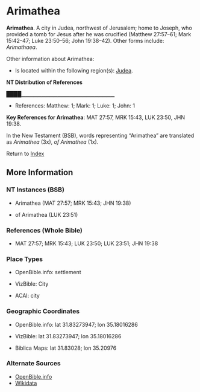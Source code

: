 # Arimathea
**Arimathea**. 
A city in Judea, northwest of Jerusalem; home to Joseph, who provided a tomb for Jesus after he was crucified (Matthew 27:57–61; Mark 15:42–47; Luke 23:50–56; John 19:38–42). 
Other forms include: 
*Arimathaea*. 




Other information about Arimathea:


* Is located within the following region(s): 
[Judea](Judea.md). 


**NT Distribution of References**

████▁▁▁▁▁▁▁▁▁▁▁▁▁▁▁▁▁▁▁▁▁▁▁
* References: Matthew: 1; Mark: 1; Luke: 1; John: 1



**Key References for Arimathea**: 
MAT 27:57, MRK 15:43, LUK 23:50, JHN 19:38. 




In the New Testament (BSB), words representing “Arimathea” are translated as 
*Arimathea* (3x), *of Arimathea* (1x). 


Return to [Index](00-Index.md)

## More Information

### NT Instances (BSB)

* Arimathea (MAT 27:57; MRK 15:43; JHN 19:38)

* of Arimathea (LUK 23:51)



### References (Whole Bible)

* MAT 27:57; MRK 15:43; LUK 23:50; LUK 23:51; JHN 19:38


### Place Types

* OpenBible.info: settlement

* VizBible: City

* ACAI: city



### Geographic Coordinates

* OpenBible.info: lat 31.83273947; lon 35.18016286

* VizBible: lat 31.83273947; lon 35.18016286

* Biblica Maps: lat 31.83028; lon 35.20976



### Alternate Sources

* [OpenBible.info](https://www.openbible.info/geo/ancient/af3d9fc)
* [Wikidata](http://www.wikidata.org/entity/Q2558868)



